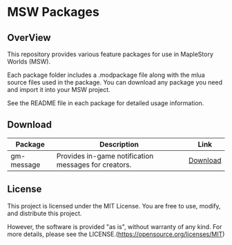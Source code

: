 # MSW Packages

## OverView
This repository provides various feature packages for use in MapleStory Worlds (MSW).

Each package folder includes a .modpackage file along with the mlua source files used in the package.
You can download any package you need and import it into your MSW project.

See the README file in each package for detailed usage information.

## Download

| Package | Description | Link |
|---------|-------------|------|
| gm-message | Provides in-game notification messages for creators. | [Download](https://github.com/MSW-Git/MSWPackages/raw/refs/heads/main/gm-message-package/gm-message-package.modpackage) |


## License

This project is licensed under the MIT License.
You are free to use, modify, and distribute this project.

However, the software is provided "as is", without warranty of any kind.
For more details, please see the LICENSE.(https://opensource.org/licenses/MIT)
